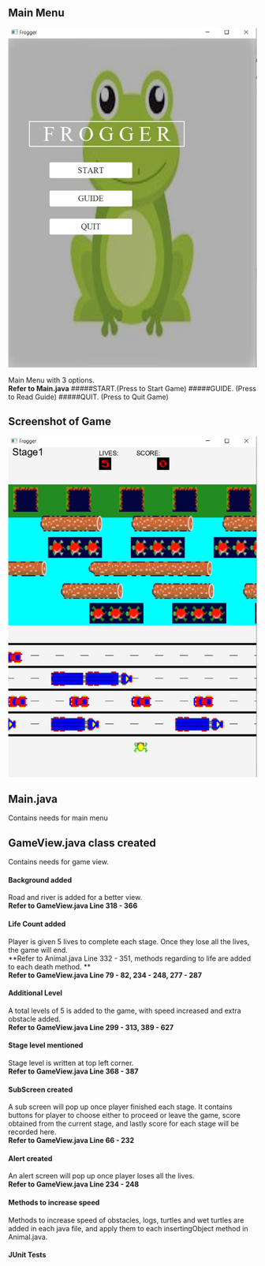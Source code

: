 ## Main Menu

![Alt Text](https://raw.githubusercontent.com/kongksi2011/TryFrog/master/TryFrog/src/p4_group_8_repo/MainMenu.png)

Main Menu with 3 options. <br /> **Refer to Main.java**
#####START.(Press to Start Game)
#####GUIDE. (Press to Read Guide)
#####QUIT. (Press to Quit Game)




## Screenshot of Game
![alt text](https://raw.githubusercontent.com/kongksi2011/TryFrog/master/TryFrog/src/p4_group_8_repo/GameSS.png)

## Main.java
Contains needs for main menu

## GameView.java class created
Contains needs for game view.


#### Background added
Road and river is added for a better view.
<br />**Refer to GameView.java Line 318 - 366**

#### Life Count added
Player is given 5 lives to complete each stage. Once they lose all the lives, the game will end.
<br />**Refer to Animal.java Line 332 - 351, methods regarding to life are added to each death method. **
<br />**Refer to GameView.java Line 79 - 82, 234 - 248, 277 - 287**

#### Additional Level
A total levels of 5 is added to the game, with speed increased and extra obstacle added.
<br />**Refer to GameView.java Line 299 - 313, 389 - 627**

#### Stage level mentioned
Stage level is written at top left corner.
<br />**Refer to GameView.java Line 368 - 387**

#### SubScreen created
A sub screen will pop up once player finished each stage. It contains buttons for player to choose either to proceed or leave the game, score obtained from the current stage, and lastly score for each stage will be recorded here. 
<br />**Refer to GameView.java Line 66 - 232**

#### Alert created
An alert screen will pop up once player loses all the lives.
<br />**Refer to GameView.java Line 234 - 248**

#### Methods to increase speed
Methods to increase speed of obstacles, logs, turtles and wet turtles are added in each java file, and apply them to each insertingObject method in Animal.java.

#### JUnit Tests
